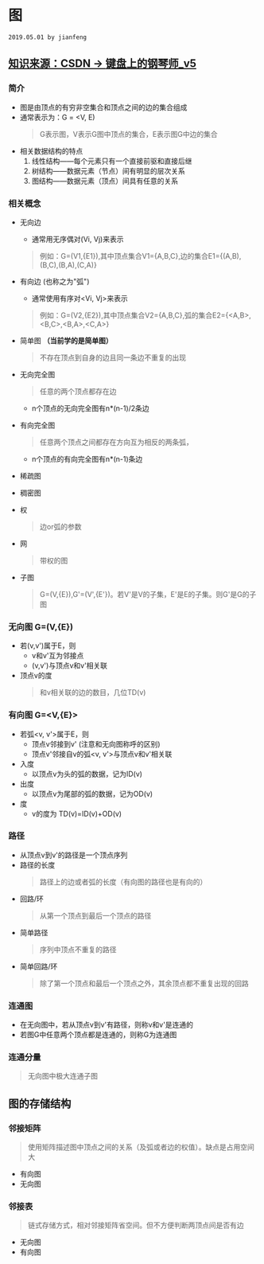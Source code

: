 # 图
`2019.05.01 by jianfeng`

[知识来源：CSDN -> **键盘上的钢琴师_v5**](https://blog.csdn.net/daijin888888/article/details/73177325)
-----------------------------------------------------
### 简介
- 图是由顶点的有穷非空集合和顶点之间的边的集合组成
- 通常表示为：G = <V, E)
    > G表示图，V表示G图中顶点的集合，E表示图G中边的集合
- 相关数据结构的特点
    1. 线性结构——每个元素只有一个直接前驱和直接后继
    2. 树结构——数据元素（节点）间有明显的层次关系
    3. 图结构——数据元素（顶点）间具有任意的关系

### 相关概念
- 无向边
    - 通常用无序偶对(Vi, Vj)来表示
    > 例如：G=(V1,{E1}),其中顶点集合V1={A,B,C},边的集合E1={(A,B),(B,C),(B,A),(C,A)}
- 有向边 (也称之为"弧")
    - 通常使用有序对<Vi, Vj>来表示
    > 例如：G=(V2,{E2}),其中顶点集合V2={A,B,C},弧的集合E2={<A,B>,<B,C>,<B,A>,<C,A>}

- 简单图 **（当前学的是简单图）**
    > 不存在顶点到自身的边且同一条边不重复的出现

- 无向完全图
    > 任意的两个顶点都存在边
    - n个顶点的无向完全图有n*(n-1)/2条边
- 有向完全图
    > 任意两个顶点之间都存在方向互为相反的两条弧，
    - n个顶点的有向完全图有n*(n-1)条边

- 稀疏图
- 稠密图

- 权
    > 边or弧的参数
- 网
    > 带权的图

- 子图
    > G=(V,{E}),G'=(V',{E'})。若V'是V的子集，E'是E的子集。则G'是G的子图


### 无向图 G=(V,{E})
- 若(v,v')属于E，则
    - v和v'互为邻接点
    - (v,v')与顶点v和v'相关联
- 顶点v的度
    > 和v相关联的边的数目，几位TD(v)

### 有向图 G=<V,{E}>
- 若弧<v, v'>属于E，则
    - 顶点v邻接到v' (注意和无向图称呼的区别)
    - 顶点v'邻接自v的弧<v, v'>与顶点v和v'相关联
- 入度
    - 以顶点v为头的弧的数据，记为ID(v)
- 出度
    - 以顶点v为尾部的弧的数据，记为OD(v)
- 度
    - v的度为 TD(v)=ID(v)+OD(v)


### 路径
- 从顶点v到v'的路径是一个顶点序列
- 路径的长度
    > 路径上的边或者弧的长度（有向图的路径也是有向的）
- 回路/环
    > 从第一个顶点到最后一个顶点的路径
- 简单路径
    > 序列中顶点不重复的路径
- 简单回路/环
    > 除了第一个顶点和最后一个顶点之外，其余顶点都不重复出现的回路

### 连通图
- 在无向图中，若从顶点v到v'有路径，则称v和v'是连通的
- 若图G中任意两个顶点都是连通的，则称G为连通图

### 连通分量
> 无向图中极大连通子图


## 图的存储结构
### 邻接矩阵
> 使用矩阵描述图中顶点之间的关系（及弧或者边的权值）。缺点是占用空间大
- 有向图
- 无向图
### 邻接表
> 链式存储方式，相对邻接矩阵省空间。但不方便判断两顶点间是否有边
- 无向图
- 有向图